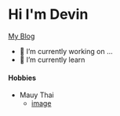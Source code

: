 # Hi I'm Devin

[My Blog](https://sidequests.onrender.com/Blog/2024/DG731/GrowthMindset/)


- 🔭 I’m currently working on ...
- 🌱 I’m currently learn

#### Hobbies

 - Mauy Thai 
   - [image](https://www.bing.com/images/search?view=detailV2&ccid=IXfM9QSR&id=3DAFB654927CF806612F25E8DA34395FF44D3E32&thid=OIP.IXfM9QSRXp5ddqvsWb3lCAHaHa&mediaurl=https%3a%2f%2fd3k81ch9hvuctc.cloudfront.net%2fcompany%2fTsub65%2fimages%2f54bd1d2e-cf80-4177-8659-d83f48a57dd6.gif&cdnurl=https%3a%2f%2fth.bing.com%2fth%2fid%2fR.2177ccf504915e9e5d76abec59bde508%3frik%3dMj5N9F85NNroJQ%26pid%3dImgRaw%26r%3d0&exph=1000&expw=1000&q=mauy+thai+gif&simid=608013648761875853&FORM=IRPRST&ck=18934D863F2AACB700497A66A67FFE7A&selectedIndex=9&itb=0)

   